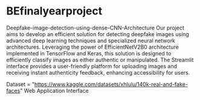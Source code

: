 # BEfinalyearproject
Deepfake-image-detection-using-dense-CNN-Architecture
Our project aims to develop an efficient solution for detecting deepfake images using advanced deep learning techniques and specialized neural network architectures. Leveraging the power of EfficientNetV2B0 architecture implemented in TensorFlow and Keras, this solution is designed to efficiently classify images as either authentic or manipulated. The Streamlit interface provides a user-friendly platform for uploading images and receiving instant authenticity feedback, enhancing accessibility for users.

Dataset = "https://www.kaggle.com/datasets/xhlulu/140k-real-and-fake-faces"
Web Application Interface

 
 
